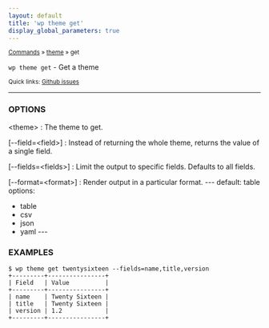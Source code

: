 ```yaml
---
layout: default
title: 'wp theme get'
display_global_parameters: true
---
```


<small>[Commands](/commands/) &raquo; [theme](/commands/theme/) &raquo; get</small>

`wp theme get` - Get a theme

<small>Quick links: <a href="https://github.com/wp-cli/wp-cli/issues?q=is%3Aopen+label%3Acommand%3Atheme-get+sort%3Aupdated-desc">Github issues</a></small>

<hr />

### OPTIONS

&lt;theme&gt;
: The theme to get.

[\--field=&lt;field&gt;]
: Instead of returning the whole theme, returns the value of a single field.

[\--fields=&lt;fields&gt;]
: Limit the output to specific fields. Defaults to all fields.

[\--format=&lt;format&gt;]
: Render output in a particular format.
\---
default: table
options:
  - table
  - csv
  - json
  - yaml
\---

### EXAMPLES

    $ wp theme get twentysixteen --fields=name,title,version
    +---------+----------------+
    | Field   | Value          |
    +---------+----------------+
    | name    | Twenty Sixteen |
    | title   | Twenty Sixteen |
    | version | 1.2            |
    +---------+----------------+




